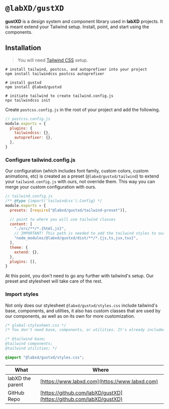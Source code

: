 # `@labXD/gustXD`

**gustXD** is a design system and component library used in **labXD** projects.
It is meant extend your Tailwind setup. Install, point, and start using the
components.

## Installation

> You will need [Tailwind CSS](https://tailwindcss.com/docs/installation) setup.

```shell
# install tailwind, postcss, and autoprefixer into your project
npm install tailwindcss postcss autoprefixer

# install gustxd
npm install @labxd/gustxd

# initiate tailwind to create tailwind.config.js
npx tailwindcss init
```

Create `postcss.config.js` in the root of your project and add the following.

```js
// postcss.config.js
module.exports = {
  plugins: {
    tailwindcss: {},
    autoprefixer: {},
  },
}
```

### Configure tailwind.config.js

Our configuration (which includes font family, custom colors, custom animations,
etc) is created as a preset (`@labxd/gustxd/tailwind`) to extend your
`tailwind.config.js` with ours, not override them. This way you can merge your
custom configuration with ours.

```js
// tailwind.config.js
/** @type {import('tailwindcss').Config} */
module.exports = {
  presets: [require("@labxd/gustxd/tailwind-preset")],

  // point to where you will use tailwind classes
  content: [
    "./src/**/*.{html,js}",
    // IMPORTANT! This path is needed to add the tailwind styles to our components
    "node_modules/@labxd/gustxd/dist/**/*.{js,ts,jsx,tsx}",
  ],
  theme: {
    extend: {},
  },
  plugins: [],
}
```

At this point, you don't need to go any further with tailwind's setup. Our
preset and stylesheet will take care of the rest.

### Import styles

Not only does our stylesheet `@labxd/gustxd/styles.css` include tailwind's base,
components, and utilties, it also has custom classes that are used by our
components, as well as on its own for more customization.

```css
/* global-stylesheet.css */
/* You don't need base, components, or utilities. It's already included with gustxd/styles.css */

/* @tailwind base;
@tailwind components;
@tailwind utilities; */

@import "@labxd/gustxd/styles.css";
```

| What             | Where                                                              |
| ---------------- | ------------------------------------------------------------------ |
| labXD the parent | [https://www.labxd.com](https://www.labxd.com)                     |
| GitHub Repo      | [https://github.com/labXD/gustXD](https://github.com/labXD/gustXD) |
